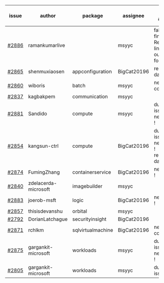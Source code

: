 | issue | author | package | assignee | bot advice | created date of issue | target release date | date from target |
| ------ | ------ | ------ | ------ | ------ | ------ | ------ | :-----: |
| [#2886](https://github.com/Azure/sdk-release-request/issues/2886) | ramankumarlive |   | msyyc | failed to find Readme link and output folder!  <br> | 06-04 | 06-30 |   |
| [#2865](https://github.com/Azure/sdk-release-request/issues/2865) | shenmuxiaosen | appconfiguration | BigCat20196 |   release date < 2 ! <br> | 06-01 | 06-03 | -1 |
| [#2860](https://github.com/Azure/sdk-release-request/issues/2860) | wiboris | batch | msyyc | new comment.  <br> | 05-31 | 06-14 |   |
| [#2837](https://github.com/Azure/sdk-release-request/issues/2837) | kagbakpem | communication | msyyc |   | 05-23 | 05-25 |   |
| [#2881](https://github.com/Azure/sdk-release-request/issues/2881) | Sandido | compute | msyyc | duplicated issue  <br>new issue ! <br> | 06-03 | 06-13 |   |
| [#2854](https://github.com/Azure/sdk-release-request/issues/2854) | kangsun-ctrl | compute | BigCat20196 | duplicated issue  <br>new issue ! <br> release date < 2 ! <br> | 05-31 | 06-02 | -2 |
| [#2874](https://github.com/Azure/sdk-release-request/issues/2874) | FumingZhang | containerservice | BigCat20196 | new issue ! <br> | 06-02 | 06-08 |   |
| [#2840](https://github.com/Azure/sdk-release-request/issues/2840) | zdelacerda-microsoft | imagebuilder | msyyc |   | 05-25 | 06-08 |   |
| [#2883](https://github.com/Azure/sdk-release-request/issues/2883) | joerob-msft | logic | BigCat20196 | new issue ! <br> | 06-03 | 06-20 |   |
| [#2857](https://github.com/Azure/sdk-release-request/issues/2857) | thisisdevanshu | orbital | msyyc |   | 05-31 | 06-14 |   |
| [#2792](https://github.com/Azure/sdk-release-request/issues/2792) | DorianLatchague | securityinsight | BigCat20196 |   | 05-12 | 05-16 |   |
| [#2871](https://github.com/Azure/sdk-release-request/issues/2871) | rchlkm | sqlvirtualmachine | BigCat20196 | new comment.  <br> | 06-01 | 06-08 |   |
| [#2875](https://github.com/Azure/sdk-release-request/issues/2875) | gargankit-microsoft | workloads | msyyc | duplicated issue  <br>new issue ! <br> | 06-03 | 06-30 |   |
| [#2805](https://github.com/Azure/sdk-release-request/issues/2805) | gargankit-microsoft | workloads | msyyc | duplicated issue  <br>  | 05-16 | 06-15 |   |
